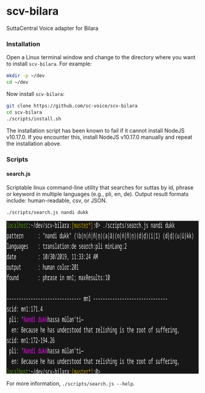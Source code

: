 # scv-bilara
SuttaCentral Voice adapter for Bilara

### Installation
Open a Linux terminal window and change to the directory
where you want to install `scv-bilara`. For example:

```bash
mkdir -p ~/dev
cd ~/dev
```

Now install `scv-bilara`:

```bash
git clone https://github.com/sc-voice/scv-bilara
cd scv-bilara
./scripts/install.sh
```

The installation script has been known to fail if it cannot install 
NodeJS v10.17.0. If you encounter this, install NodeJS v10.17.0 manually
and repeat the installation above.

### Scripts

#### search.js
Scriptable linux command-line utility that 
searches for suttas by id, phrase or keyword in multiple languages
(e.g., pli, en, de). Output result formats include: human-readable, 
csv, or JSON.

```bash
./scripts/search.js nandi dukk
```

<a href="https://raw.githubusercontent.com/sc-voice/scv-bilara/master/src/assets/search-nandi.png">
<img src="https://raw.githubusercontent.com/sc-voice/scv-bilara/master/src/assets/search-nandi.png" height=400px></a>

For more information, `./scripts/search.js --help`.
